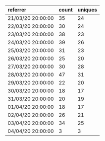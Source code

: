 | referrer          | count | uniques |
| :---------------- | :---- | :------ |
| 21/03/20 20:00:00 | 35    | 24      |
| 22/03/20 20:00:00 | 30    | 24      |
| 23/03/20 20:00:00 | 38    | 23      |
| 24/03/20 20:00:00 | 39    | 26      |
| 25/03/20 20:00:00 | 31    | 23      |
| 26/03/20 20:00:00 | 25    | 20      |
| 27/03/20 20:00:00 | 30    | 28      |
| 28/03/20 20:00:00 | 47    | 31      |
| 29/03/20 20:00:00 | 22    | 20      |
| 30/03/20 20:00:00 | 18    | 17      |
| 31/03/20 20:00:00 | 20    | 19      |
| 01/04/20 20:00:00 | 18    | 17      |
| 02/04/20 20:00:00 | 26    | 21      |
| 03/04/20 20:00:00 | 34    | 25      |
| 04/04/20 20:00:00 | 3     | 3       |
